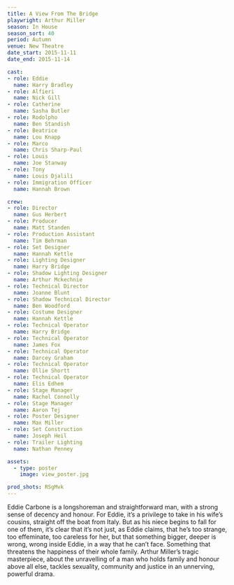 ```yaml
---
title: A View From The Bridge
playwright: Arthur Miller
season: In House
season_sort: 40
period: Autumn
venue: New Theatre
date_start: 2015-11-11
date_end: 2015-11-14

cast:
- role: Eddie
  name: Harry Bradley
- role: Alfieri
  name: Nick Gill
- role: Catherine
  name: Sasha Butler
- role: Rodolpho
  name: Ben Standish
- role: Beatrice
  name: Lou Knapp
- role: Marco
  name: Chris Sharp-Paul
- role: Louis
  name: Joe Stanway
- role: Tony
  name: Louis Djalili
- role: Immigration Officer
  name: Hannah Brown

crew:
- role: Director
  name: Gus Herbert
- role: Producer
  name: Matt Standen
- role: Production Assistant
  name: Tim Behrman
- role: Set Designer
  name: Hannah Kettle
- role: Lighting Designer
  name: Harry Bridge
- role: Shadow Lighting Designer
  name: Arthur Mckechnie
- role: Technical Director
  name: Joanne Blunt
- role: Shadow Technical Director
  name: Ben Woodford
- role: Costume Designer
  name: Hannah Kettle
- role: Technical Operator
  name: Harry Bridge
- role: Technical Operator
  name: James Fox
- role: Technical Operator
  name: Darcey Graham
- role: Technical Operator
  name: Ollie Shortt
- role: Technical Operator
  name: Elis Edhem
- role: Stage Manager
  name: Rachel Connolly
- role: Stage Manager
  name: Aaron Tej
- role: Poster Designer
  name: Max Miller
- role: Set Construction
  name: Joseph Heil
- role: Trailer Lighting
  name: Nathan Penney

assets:
  - type: poster
    image: view_poster.jpg

prod_shots: RSgMvk
---
```


Eddie Carbone is a longshoreman and straightforward man, with a strong sense of decency and honour. For Eddie, it’s a privilege to take in his wife’s cousins, straight off the boat from Italy. But as his niece begins to fall for one of them, it’s clear that it’s not just, as Eddie claims, that he’s too strange, too effeminate, too careless for her, but that something bigger, deeper is wrong, wrong inside Eddie, in a way that he can’t face. Something that threatens the happiness of their whole family. Arthur Miller’s tragic masterpiece, about the unravelling of a man who holds family and honour above all else, tackles sexuality, community and justice in an unnerving, powerful drama.
